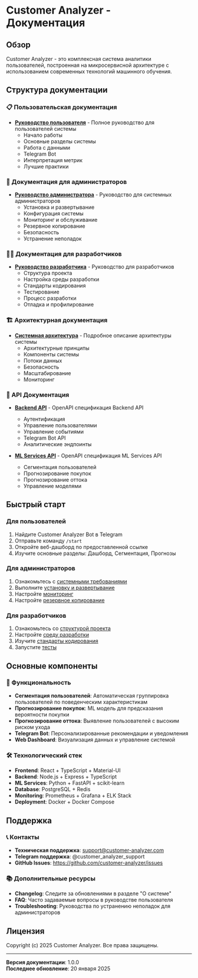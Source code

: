# Customer Analyzer - Документация

## Обзор

Customer Analyzer - это комплексная система аналитики пользователей, построенная на микросервисной архитектуре с использованием современных технологий машинного обучения.

## Структура документации

### 📋 Пользовательская документация

- **[Руководство пользователя](user-guide/user-manual.md)** - Полное руководство для пользователей системы
  - Начало работы
  - Основные разделы системы
  - Работа с данными
  - Telegram Bot
  - Интерпретация метрик
  - Лучшие практики

### 🔧 Документация для администраторов

- **[Руководство администратора](admin-guide/administrator-manual.md)** - Руководство для системных администраторов
  - Установка и развертывание
  - Конфигурация системы
  - Мониторинг и обслуживание
  - Резервное копирование
  - Безопасность
  - Устранение неполадок

### 👨‍💻 Документация для разработчиков

- **[Руководство разработчика](developer-guide/developer-manual.md)** - Руководство для разработчиков
  - Структура проекта
  - Настройка среды разработки
  - Стандарты кодирования
  - Тестирование
  - Процесс разработки
  - Отладка и профилирование

### 🏗️ Архитектурная документация

- **[Системная архитектура](architecture/system-architecture.md)** - Подробное описание архитектуры системы
  - Архитектурные принципы
  - Компоненты системы
  - Потоки данных
  - Безопасность
  - Масштабирование
  - Мониторинг

### 🔌 API Документация

- **[Backend API](api/backend-api.yaml)** - OpenAPI спецификация Backend API
  - Аутентификация
  - Управление пользователями
  - Управление событиями
  - Telegram Bot API
  - Аналитические эндпоинты

- **[ML Services API](api/ml-api.yaml)** - OpenAPI спецификация ML Services API
  - Сегментация пользователей
  - Прогнозирование покупок
  - Прогнозирование оттока
  - Управление моделями

## Быстрый старт

### Для пользователей

1. Найдите Customer Analyzer Bot в Telegram
2. Отправьте команду `/start`
3. Откройте веб-дашборд по предоставленной ссылке
4. Изучите основные разделы: Дашборд, Сегментация, Прогнозы

### Для администраторов

1. Ознакомьтесь с [системными требованиями](admin-guide/administrator-manual.md#системные-требования)
2. Выполните [установку и развертывание](admin-guide/administrator-manual.md#установка-и-развертывание)
3. Настройте [мониторинг](admin-guide/administrator-manual.md#мониторинг-и-обслуживание)
4. Настройте [резервное копирование](admin-guide/administrator-manual.md#резервное-копирование-и-восстановление)

### Для разработчиков

1. Ознакомьтесь со [структурой проекта](developer-guide/developer-manual.md#структура-проекта)
2. Настройте [среду разработки](developer-guide/developer-manual.md#настройка-среды-разработки)
3. Изучите [стандарты кодирования](developer-guide/developer-manual.md#стандарты-кодирования)
4. Запустите [тесты](developer-guide/developer-manual.md#тестирование)

## Основные компоненты

### 🎯 Функциональность

- **Сегментация пользователей**: Автоматическая группировка пользователей по поведенческим характеристикам
- **Прогнозирование покупок**: ML модель для предсказания вероятности покупки
- **Прогнозирование оттока**: Выявление пользователей с высоким риском ухода
- **Telegram Bot**: Персонализированные рекомендации и уведомления
- **Web Dashboard**: Визуализация данных и управление системой

### 🛠️ Технологический стек

- **Frontend**: React + TypeScript + Material-UI
- **Backend**: Node.js + Express + TypeScript
- **ML Services**: Python + FastAPI + scikit-learn
- **Database**: PostgreSQL + Redis
- **Monitoring**: Prometheus + Grafana + ELK Stack
- **Deployment**: Docker + Docker Compose

## Поддержка

### 📞 Контакты

- **Техническая поддержка**: support@customer-analyzer.com
- **Telegram поддержка**: @customer_analyzer_support
- **GitHub Issues**: https://github.com/customer-analyzer/issues

### 📚 Дополнительные ресурсы

- **Changelog**: Следите за обновлениями в разделе "О системе"
- **FAQ**: Часто задаваемые вопросы в руководстве пользователя
- **Troubleshooting**: Руководства по устранению неполадок для администраторов

## Лицензия

Copyright (c) 2025 Customer Analyzer. Все права защищены.

---

**Версия документации**: 1.0.0  
**Последнее обновление**: 20 января 2025
